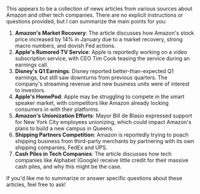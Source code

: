 This appears to be a collection of news articles from various sources about Amazon and other tech companies. There are no explicit instructions or questions provided, but I can summarize the main points for you:

1. **Amazon's Market Recovery**: The article discusses how Amazon's stock price increased by 14% in January due to a market recovery, strong macro numbers, and dovish Fed actions.
2. **Apple's Rumored TV Service**: Apple is reportedly working on a video subscription service, with CEO Tim Cook teasing the service during an earnings call.
3. **Disney's Q1 Earnings**: Disney reported better-than-expected Q1 earnings, but still saw downturns from previous quarters. The company's streaming revenue and new business units were of interest to investors.
4. **Apple's HomePod**: Apple may be struggling to compete in the smart speaker market, with competitors like Amazon already locking consumers in with their platforms.
5. **Amazon's Unionization Efforts**: Mayor Bill de Blasio expressed support for New York City employees unionizing, which could impact Amazon's plans to build a new campus in Queens.
6. **Shipping Partners Competition**: Amazon is reportedly trying to poach shipping business from third-party merchants by partnering with its own shipping companies, FedEx and UPS.
7. **Cash Piles in Tech Companies**: The article discusses how tech companies like Alphabet (Google) receive little credit for their massive cash piles, and why this might be the case.

If you'd like me to summarize or answer specific questions about these articles, feel free to ask!